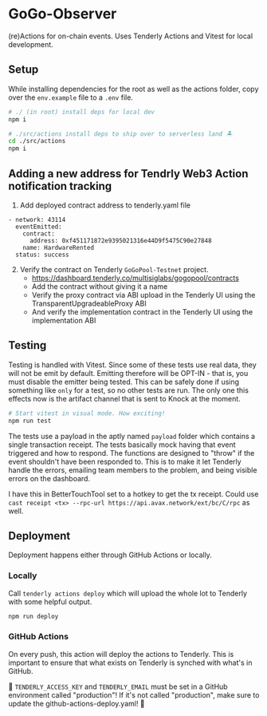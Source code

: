 # GoGo-Observer

(re)Actions for on-chain events. Uses Tenderly Actions and Vitest for local development.

## Setup

While installing dependencies for the root as well as the actions folder, copy over the `env.example` file to a `.env` file.

```bash
# ./ (in root) install deps for local dev
npm i

# ./src/actions install deps to ship over to serverless land 🏝️
cd ./src/actions
npm i
```

## Adding a new address for Tendrly Web3 Action notification tracking

1. Add deployed contract address to tenderly.yaml file

```
- network: 43114
  eventEmitted:
    contract:
      address: 0xf451171872e9395021316e44D9f5475C90e27848
    name: HardwareRented
  status: success
```

2. Verify the contract on Tenderly `GoGoPool-Testnet` project.
   - https://dashboard.tenderly.co/multisiglabs/gogopool/contracts
   - Add the contract without giving it a name
   - Verify the proxy contract via ABI upload in the Tenderly UI using the TransparentUpgradeableProxy ABI
   - And verify the implementation contract in the Tenderly UI using the implementation ABI

## Testing

Testing is handled with Vitest. Since some of these tests use real data, they will not be emit by default. Emitting therefore will be OPT-IN - that is, you must disable the emitter being tested. This can be safely done if using something like `only` for a test, so no other tests are run. The only one this effects now is the artifact channel that is sent to Knock at the moment.

```bash
# Start vitest in visual mode. How exciting!
npm run test
```

The tests use a payload in the aptly named `payload` folder which contains a single transaction receipt. The tests basically mock having that event triggered and how to respond. The functions are designed to "throw" if the event shouldn't have been responded to. This is to make it let Tenderly handle the errors, emailing team members to the problem, and being visible errors on the dashboard.

I have this in BetterTouchTool set to a hotkey to get the tx receipt. Could use `cast receipt <tx> --rpc-url https://api.avax.network/ext/bc/C/rpc` as well.

## Deployment

Deployment happens either through GitHub Actions or locally.

### Locally

Call `tenderly actions deploy` which will upload the whole lot to Tenderly with some helpful output.

```bash
npm run deploy
```

### GitHub Actions

On every push, this action will deploy the actions to Tenderly. This is important to ensure that what exists on Tenderly is synched with what's in GitHub.

🚨 `TENDERLY_ACCESS_KEY` and `TENDERLY_EMAIL` must be set in a GitHub environment called "production"! If it's not called "production", make sure to update the github-actions-deploy.yaml! 🚨
